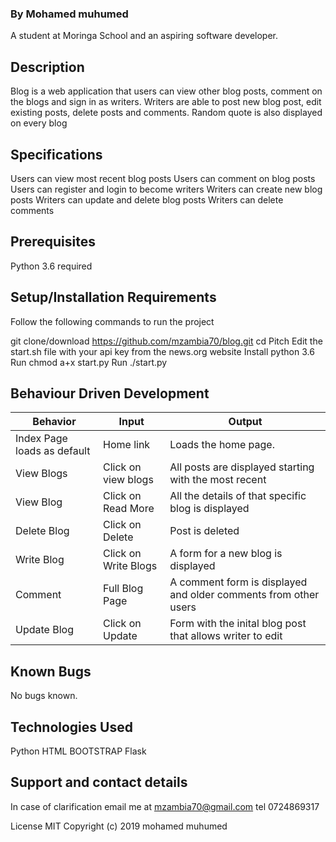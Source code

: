 ### By Mohamed muhumed
A student at Moringa School and an aspiring software developer.

## Description
Blog is a web application that users can view other blog posts, comment on the blogs and sign in as writers. Writers are able to post new blog post, edit existing posts, delete posts and comments. Random quote is also displayed on every blog

## Specifications
Users can view most recent blog posts
Users can comment on blog posts
Users can register and login to become writers
Writers can create new blog posts
Writers can update and delete blog posts
Writers can delete comments
## Prerequisites
Python 3.6 required
## Setup/Installation Requirements
Follow the following commands to run the project

git clone/download https://github.com/mzambia70/blog.git
cd Pitch
Edit the start.sh file with your api key from the news.org website
Install python 3.6
Run chmod a+x start.py
Run ./start.py
## Behaviour Driven Development
Behavior |	Input |	Output
------|-----|------
Index Page loads as default|	Home link |	Loads the home page.
View Blogs |	Click on view blogs |	All posts are displayed starting with the most recent
View Blog | 	Click on Read More |	All the details of that specific blog is displayed
Delete Blog |	Click on Delete |	Post is deleted
Write Blog |	Click on Write Blogs |	A form for a new blog is displayed
Comment	 | Full Blog Page | 	A comment form is displayed and older comments from other users
Update Blog |	Click on Update |	Form with the inital blog post that allows writer to edit
## Known Bugs
No bugs known.

## Technologies Used
Python
HTML
BOOTSTRAP
Flask
## Support and contact details
In case of clarification email me at mzambia70@gmail.com tel 0724869317

License
MIT Copyright (c) 2019 mohamed muhumed